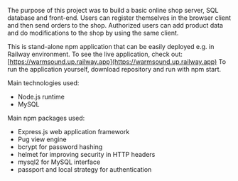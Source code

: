 The purpose of this project was to build a basic online shop server, SQL database and front-end.
Users can register themselves in the browser client and then send orders to the shop.
Authorized users can add product data and do modifications to the shop by using the same client.

This is stand-alone npm application that can be easily deployed e.g. in Railway environment.
To see the live application, check out: [https://warmsound.up.railway.app](https://warmsound.up.railway.app)
To run the application yourself, download repository and run with npm start.

Main technologies used:
- Node.js runtime
- MySQL

Main npm packages used:
- Express.js web application framework
- Pug view engine
- bcrypt for password hashing
- helmet for improving security in HTTP headers 
- mysql2 for MySQL interface
- passport and local strategy for authentication
